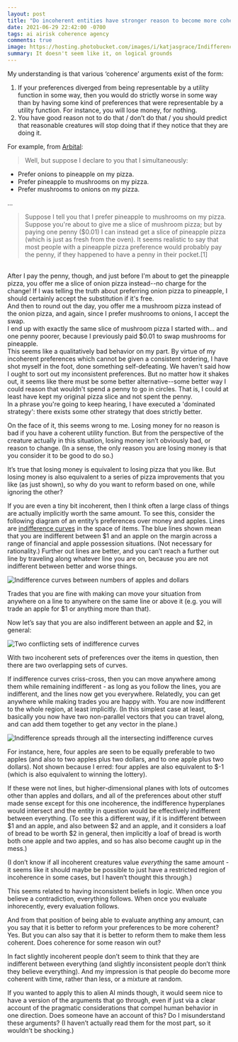 ```yaml
---
layout: post
title: "Do incoherent entities have stronger reason to become more coherent than less?"
date: 2021-06-29 22:42:00 -0700
tags: ai airisk coherence agency
comments: true
image: https://hosting.photobucket.com/images/i/katjasgrace/Indifference_apple_incoherence_motion_(1).png
summary: It doesn't seem like it, on logical grounds
---
```


<!-----
NEW: Check the "Suppress top comment" option to remove this info from the output.

Conversion time: 1.234 seconds.


Using this Markdown file:

1. Paste this output into your source file.
2. See the notes and action items below regarding this conversion run.
3. Check the rendered output (headings, lists, code blocks, tables) for proper
   formatting and use a linkchecker before you publish this page.

Conversion notes:

* Docs to Markdown version 1.0β29
* Tue Jun 29 2021 22:19:01 GMT-0700 (PDT)
* Source doc: Do coherence arguments work?
* This document has images: check for >>>>>  gd2md-html alert:  inline image link in generated source and store images to your server. NOTE: Images in exported zip file from Google Docs may not appear in  the same order as they do in your doc. Please check the images!

----->



My understanding is that various ‘coherence’ arguments exist of the form:



1. If your preferences diverged from being representable by a utility function in some way, then you would do strictly worse in some way than by having some kind of preferences that were representable by a utility function. For instance, you will lose money, for nothing.
2. You have good reason not to do that / don’t do that / you should predict that reasonable creatures will stop doing that if they notice that they are doing it.

For example, from [Arbital](https://arbital.com/p/expected_utility_formalism/?l=7hh):

>Well, but suppose I declare to you that I simultaneously:
  *   Prefer onions to pineapple on my pizza.
  *   Prefer pineapple to mushrooms on my pizza.
  *   Prefer mushrooms to onions on my pizza.  

 ...

>Suppose I tell you that I prefer pineapple to mushrooms on my pizza. Suppose you're about to give me a slice of mushroom pizza; but by paying one penny ($0.01) I can instead get a slice of pineapple pizza (which is just as fresh from the oven). It seems realistic to say that most people with a pineapple pizza preference would probably pay the penny, if they happened to have a penny in their pocket.[1]  
<br>
After I pay the penny, though, and just before I'm about to get the pineapple pizza, you offer me a slice of onion pizza instead--no charge for the change! If I was telling the truth about preferring onion pizza to pineapple, I should certainly accept the substitution if it's free.  
<br>
And then to round out the day, you offer me a mushroom pizza instead of the onion pizza, and again, since I prefer mushrooms to onions, I accept the swap.  
<br>I end up with exactly the same slice of mushroom pizza I started with... and one penny poorer, because I previously paid $0.01 to swap mushrooms for pineapple.  
<br>
This seems like a qualitatively bad behavior on my part. By virtue of my incoherent preferences which cannot be given a consistent ordering, I have shot myself in the foot, done something self-defeating. We haven't said how I ought to sort out my inconsistent preferences. But no matter how it shakes out, it seems like there must be some better alternative--some better way I could reason that wouldn't spend a penny to go in circles. That is, I could at least have kept my original pizza slice and not spent the penny.  
<br>In a phrase you're going to keep hearing, I have executed a 'dominated strategy': there exists some other strategy that does strictly better.


On the face of it, this seems wrong to me.<!--ex--> Losing money for no reason is bad if you have a coherent utility function. But from the perspective of the creature actually in this situation, losing money isn’t obviously bad, or reason to change. (In a sense, the only reason you are losing money is that you consider it to be good to do so.)

It’s true that losing money is equivalent to losing pizza that you like. But losing money is also equivalent to a series of pizza improvements that you like (as just shown), so why do you want to reform based on one, while ignoring the other?

If you are even a tiny bit incoherent, then I think often a large class of things are actually implicitly worth the same amount. To see this, consider the following diagram of an entity’s preferences over money and apples. Lines are [indifference curves](https://en.wikipedia.org/wiki/Indifference_curve) in the space of items. The blue lines shown mean that you are indifferent between $1 and an apple on the margin across a range of financial and apple possession situations. (Not necessary for rationality.) Further out lines are better, and you can’t reach a further out line by traveling along whatever line you are on, because you are not indifferent between better and worse things.


![Indifference curves between numbers of apples and dollars](https://hosting.photobucket.com/images/i/katjasgrace/Indifference_apple.png)

Trades that you are fine with making can move your situation from anywhere on a line to anywhere on the same line or above it (e.g. you will trade an apple for $1 or anything more than that).

Now let’s say that you are also indifferent between an apple and $2, in general:

![Two conflicting sets of indifference curves](https://hosting.photobucket.com/images/i/katjasgrace/Indifference_apple_incoherence.png)


With two incoherent sets of preferences over the items in question, then there are two overlapping sets of curves.

If indifference curves criss-cross, then you can move anywhere among them while remaining indifferent - as long as you follow the lines, you are indifferent, and the lines now get you everywhere. Relatedly, you can get anywhere while making trades you are happy with. You are now indifferent to the whole region, at least implicitly. (In this simplest case at least, basically you now have two non-parallel vectors that you can travel along, and can add them together to get any vector in the plane.)

![Indifference spreads through all the intersecting indifference curves](https://hosting.photobucket.com/images/i/katjasgrace/Indifference_apple_incoherence_motion_(1).png)


For instance, here, four apples are seen to be equally preferable to two apples (and also to two apples plus two dollars, and to one apple plus two dollars). Not shown because I erred: four apples are also equivalent to $-1 (which is also equivalent to winning the lottery).

If these were not lines, but higher-dimensional planes with lots of outcomes other than apples and dollars, and all of the preferences about other stuff made sense except for this one incoherence, the indifference hyperplanes would intersect and the entity in question would be effectively indifferent between everything. (To see this a different way, if it is indifferent between $1 and an apple, and also between $2 and an apple, and it considers a loaf of bread to be worth $2 in general, then implicitly a loaf of bread is worth both one apple and two apples, and so has also become caught up in the mess.)

(I don’t know if all incoherent creatures value _everything_ the same amount - it seems like it should maybe be possible to just have a restricted region of incoherence in some cases, but I haven’t thought this through.)

This seems related to having inconsistent beliefs in logic. When once you believe a contradiction, everything follows. When once you evaluate inhorecently, every evaluation follows.

And from that position of being able to evaluate anything any amount, can you say that it is better to reform your preferences to be more coherent? Yes. But you can also say that it is better to reform them to make them less coherent. Does coherence for some reason win out?

In fact slightly incoherent people don’t seem to think that they are indifferent between everything (and slightly inconsistent people don’t think they believe everything). And my impression is that people do become more coherent with time, rather than less, or a mixture at random.

If you wanted to apply this to alien AI minds though, it would seem nice to have a version of the arguments that go through, even if just via a clear account of the pragmatic considerations that compel human behavior in one direction. Does someone have an account of this? Do I misunderstand these arguments? (I haven’t actually read them for the most part, so it wouldn’t be shocking.)

